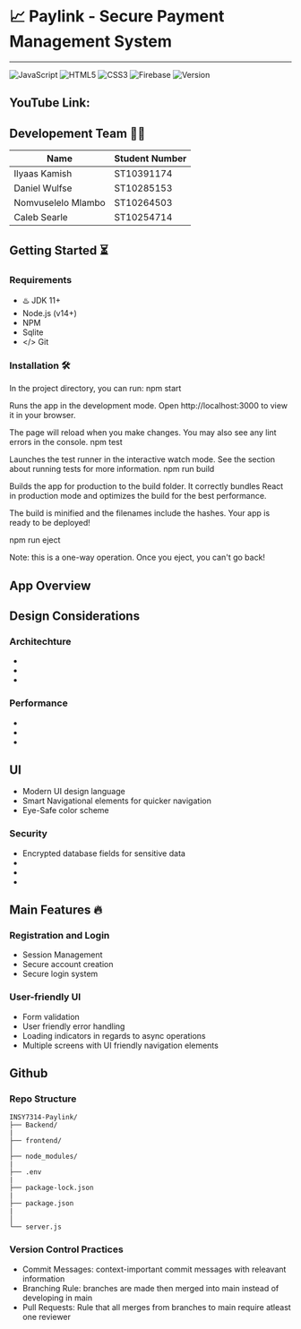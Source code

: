 # 📈 Paylink - Secure Payment Management System
------------------------------------------


![JavaScript](https://img.shields.io/badge/JavaScript-F7DF1E?style=for-the-badge&logo=javascript&logoColor=black)
![HTML5](https://img.shields.io/badge/HTML5-E34F26?style=for-the-badge&logo=html5&logoColor=white)
![CSS3](https://img.shields.io/badge/CSS3-1572B6?style=for-the-badge&logo=css3&logoColor=white)
![Firebase](https://img.shields.io/badge/Firebase-FFCA28?style=for-the-badge&logo=firebase&logoColor=black)
![Version](https://img.shields.io/badge/Version-1.0.0-blue?style=for-the-badge)

## YouTube Link:


## Developement Team 👨‍💻

| Name | Student Number |
| ---- | -------------- |
| Ilyaas Kamish | ST10391174 |
| Daniel Wulfse | ST10285153 |
| Nomvuselelo Mlambo | ST10264503 |
| Caleb Searle | ST10254714 |

## Getting Started ⏳
### Requirements
- ♨️ JDK 11+
- Node.js (v14+)
- NPM
- Sqlite
- </> Git

### Installation 🛠️
In the project directory, you can run:
npm start

Runs the app in the development mode.
Open http://localhost:3000 to view it in your browser.

The page will reload when you make changes.
You may also see any lint errors in the console.
npm test

Launches the test runner in the interactive watch mode.
See the section about running tests for more information.
npm run build

Builds the app for production to the build folder.
It correctly bundles React in production mode and optimizes the build for the best performance.

The build is minified and the filenames include the hashes.
Your app is ready to be deployed!

npm run eject

Note: this is a one-way operation. Once you eject, you can't go back!

## App Overview


## Design Considerations
### Architechture
-
-
-

### Performance
- 
-
-

## UI
- Modern UI design language
- Smart Navigational elements for quicker navigation
- Eye-Safe color scheme

### Security
- Encrypted database fields for sensitive data
-
-
-

## Main Features 🔥
### Registration and Login
- Session Management
- Secure account creation
- Secure login system
   
### User-friendly UI
- Form validation
- User friendly error handling
- Loading indicators in regards to async operations
- Multiple screens with UI friendly navigation elements


## Github
### Repo Structure
```
INSY7314-Paylink/
├── Backend/
|   
├── frontend/
│ 
├── node_modules/
|  
├── .env
|  
├── package-lock.json
|  
├── package.json
|  
│ 
└── server.js

```
### Version Control Practices 
- Commit Messages: context-important commit messages with releavant information
- Branching Rule: branches are made then merged into main instead of developing in main
- Pull Requests: Rule that all merges from branches to main require atleast one reviewer

